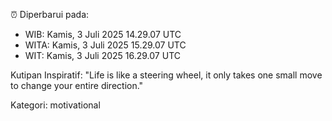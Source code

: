 ⏰ Diperbarui pada:
- WIB: Kamis, 3 Juli 2025 14.29.07 UTC
- WITA: Kamis, 3 Juli 2025 15.29.07 UTC
- WIT: Kamis, 3 Juli 2025 16.29.07 UTC

Kutipan Inspiratif:
"Life is like a steering wheel, it only takes one small move to change your entire direction."


Kategori: motivational


